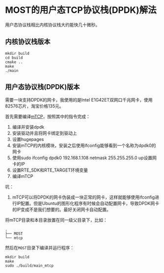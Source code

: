 
# MOST的用户态TCP协议栈(DPDK)解法

用户态协议栈相比内核协议栈大约能快几十微秒。

## 内核协议栈版本

```
mkdir build
cd build
cmake ..
make
./main
```

## 用户态协议栈(DPDK)版本

需要一块支持DPDK的网卡，我使用的是Intel E1G42ET双网口千兆网卡，使用82576芯片，淘宝价格135元。

首先需要编译[mTCP](https://github.com/mtcp-stack/mtcp)，按照其中的指令完成：

1. 编译并安装dpdk
2. 安装驱动并且将网卡绑定到驱动上
3. 设置hugepages
4. 安装mTCP的内核模块，安装之后使用ifconfig能够看到一个名称为dpdk0的网卡
5. 使用sudo ifconfig dpdk0 192.168.1.108 netmask 255.255.255.0 up设置网卡的IP
6. 设置RTE_SDK和RTE_TARGET环境变量
7. 编译mTCP

坑：
1. mTCP可以将DPDK的网卡伪装成一块正常的网卡，这样就能够使用ifconfig进行IP配置。但是Ubuntu的图形化程序有时候会自动配置网卡，导致DPDK网卡的IP变成不是我们想要的。最好关闭网卡自动配置。

将mTCP目录和本目录放置在同一级父目录下，比如：

```
.
├── MOST
└── mtcp
```

然后在`MOST`目录下编译并运行程序：

```
mkdir build
make
sudo ./build/main_mtcp
```
